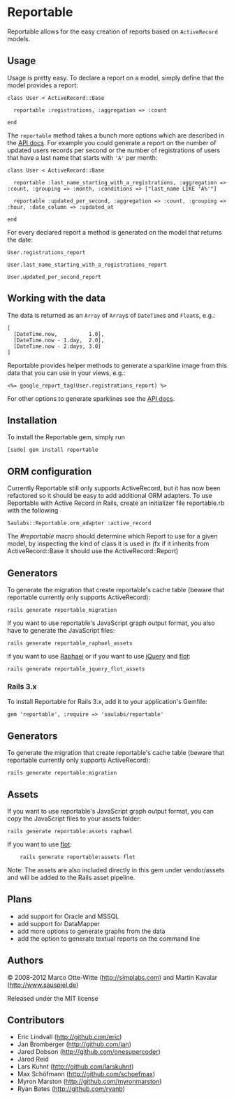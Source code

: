 Reportable
==========

Reportable allows for the easy creation of reports based on `ActiveRecord` models.


Usage
-----

Usage is pretty easy. To declare a report on a model, simply define that the model provides a report:

    class User < ActiveRecord::Base

      reportable :registrations, :aggregation => :count

    end

The `reportable` method takes a bunch more options which are described in the [API docs](http://rdoc.info/projects/saulabs/reportable). For example you could generate a report on
the number of updated users records per second or the number of registrations of users that have a last name that starts with `'A'` per month:

    class User < ActiveRecord::Base

      reportable :last_name_starting_with_a_registrations, :aggregation => :count, :grouping => :month, :conditions => ["last_name LIKE 'A%'"]

      reportable :updated_per_second, :aggregation => :count, :grouping => :hour, :date_column => :updated_at

    end

For every declared report a method is generated on the model that returns the date:

    User.registrations_report

    User.last_name_starting_with_a_registrations_report

    User.updated_per_second_report


Working with the data
---------------------

The data is returned as an `Array` of `Array`s of `DateTime`s and `Float`s, e.g.:

    [
      [DateTime.now,          1.0],
      [DateTime.now - 1.day,  2.0],
      [DateTime.now - 2.days, 3.0]
    ]

Reportable provides helper methods to generate a sparkline image from this data that you can use in your views, e.g.:

    <%= google_report_tag(User.registrations_report) %>

For other options to generate sparklines see the [API docs](http://rdoc.info/projects/saulabs/reportable).


Installation
------------

To install the Reportable gem, simply run

    [sudo] gem install reportable

ORM configuration
-----------------

Currently Reportable still only supports ActiveRecord, but it has now been refactored so it should be easy to add additional ORM adapters. To use Reportable with Active Record in Rails, create an initializer file reportable.rb with the following

    Saulabs::Reportable.orm_adapter :active_record

The _#reportable_ macro should determine which Report to use for a given model, by inspecting the kind of class it is used in (fx if it inherits from ActiveRecord::Base it should use the ActiveRecord::Report)

Generators
----------

To generate the migration that create reportable's cache table (beware that reportable currently only supports ActiveRecord):

    rails generate reportable_migration

If you want to use reportable's JavaScript graph output format, you also have to generate the JavaScript files:

    rails generate reportable_raphael_assets

if you want to use [Raphael](http://raphaeljs.com/) or if you want to use [jQuery](http://jquery.com/) and [flot](http://code.google.com/p/flot/):

    rails generate reportable_jquery_flot_assets


### Rails 3.x

To install Reportable for Rails 3.x, add it to your application's Gemfile:

    gem 'reportable', :require => 'saulabs/reportable'

Generators
----------

To generate the migration that create reportable's cache table (beware that reportable currently only supports ActiveRecord):

    rails generate reportable:migration

Assets
------

If you want to use reportable's JavaScript graph output format, you can copy the JavaScript files to your assets folder:

    rails generate reportable:assets raphael

If you want to use [flot](http://code.google.com/p/flot/):

		rails generate reportable:assets flot

Note: The assets are also included directly in this gem under vendor/assets and will be added to the Rails asset pipeline. 

Plans
-----

* add support for Oracle and MSSQL
* add support for DataMapper
* add more options to generate graphs from the data
* add the option to generate textual reports on the command line


Authors
-------

© 2008-2012 Marco Otte-Witte (<http://simplabs.com>) and Martin Kavalar (<http://www.sauspiel.de>)

Released under the MIT license


Contributors
------------

* Eric Lindvall (<http://github.com/eric>)
* Jan Bromberger (<http://github.com/jan>)
* Jared Dobson (<http://github.com/onesupercoder>)
* Jarod Reid
* Lars Kuhnt (<http://github.com/larskuhnt>)
* Max Schöfmann (<http://github.com/schoefmax>)
* Myron Marston (<http://github.com/myronmarston>)
* Ryan Bates (<http://github.com/ryanb>)

